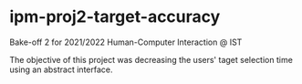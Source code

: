 # ipm-proj2-target-accuracy

Bake-off 2 for 2021/2022 Human-Computer Interaction @ IST

The objective of this project was decreasing the users' taget selection time using an abstract interface.
